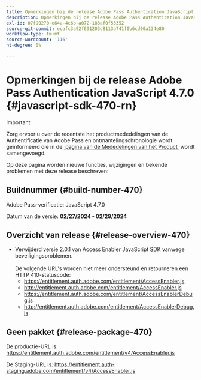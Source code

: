 ```yaml
---
title: Opmerkingen bij de release Adobe Pass Authentication JavaScript 4.7.0
description: Opmerkingen bij de release Adobe Pass Authentication JavaScript 4.7.0
exl-id: 07f90270-e64a-4c6b-a072-183af0f53352
source-git-commit: ecafc3a92f691203d8113a741f0b6cd00a134e80
workflow-type: tm+mt
source-wordcount: '116'
ht-degree: 0%

---
```


# Opmerkingen bij de release Adobe Pass Authentication JavaScript 4.7.0 {#javascript-sdk-470-rn}

>[!IMPORTANT]
>
> Zorg ervoor u over de recentste het productmededelingen van de Authentificatie van Adobe Pass en ontmantelingschronologie wordt geïnformeerd die in de [&#x200B; pagina van de Mededelingen van het Product &#x200B;](/help/authentication/product-announcements.md) wordt samengevoegd.

Op deze pagina worden nieuwe functies, wijzigingen en bekende problemen met deze release beschreven:

## Buildnummer {#build-number-470}

Adobe Pass-verificatie: JavaScript 4.7.0

Datum van de versie: **02/27/2024 - 02/29/2024**

## Overzicht van release {#release-overview-470}

* Verwijderd versie 2.0.1 van Access Enabler JavaScript SDK vanwege beveiligingsproblemen.
  <br/><br/>
De volgende URL&#39;s worden niet meer ondersteund en retourneren een HTTP 410-statuscode:
   * https://entitlement.auth.adobe.com/entitlement/AccessEnabler.js
   * http://entitlement.auth.adobe.com/entitlement/AccessEnabler.js
   * https://entitlement.auth.adobe.com/entitlement/AccessEnablerDebug.js
   * http://entitlement.auth.adobe.com/entitlement/AccessEnablerDebug.js

## Geen pakket {#release-package-470}

De productie-URL is: https://entitlement.auth.adobe.com/entitlement/v4/AccessEnabler.js

De Staging-URL is: https://entitlement.auth-staging.adobe.com/entitlement/v4/AccessEnabler.js
